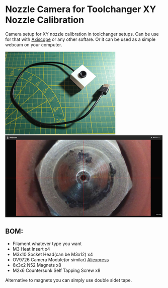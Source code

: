 # Nozzle Camera for Toolchanger XY Nozzle Calibration


Camera setup for XY nozzle calibration in toolchanger setups. Can be use for that with [Axiscope]( https://github.com/nic335/Axiscope ) or any other softare. Or it can be used as a simple webcam on your computer.

<img src="Images/Image01.jpg?raw=true" width="350" />  <img src="Images/Image06.jpg?raw=true" width="500" />

## BOM:
- Filament whatever type you want
- M3 Heat Insert x4
- M3x10 Socket Head(can be M3x12) x4
- OV9726 Camera Module(or similar) [Aliexpress]( https://www.aliexpress.com/item/1005003808666298.html )
- 6x3x2 N52 Magnets x8
- M2x6 Countersunk Self Tapping Screw x8

Alternative to magnets you can simply use double sidet tape.



